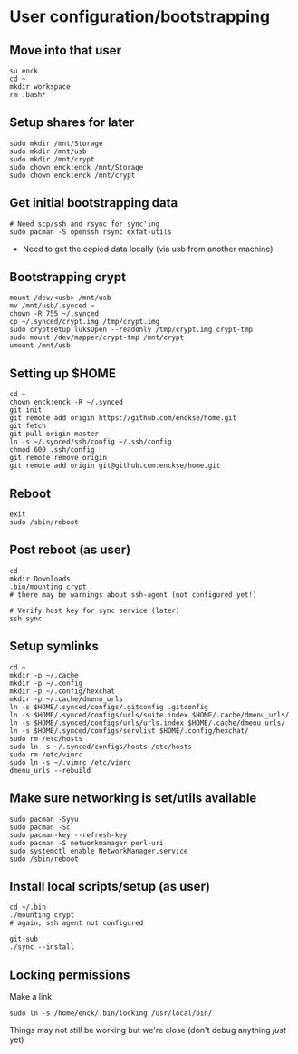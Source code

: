 # User configuration/bootstrapping


## Move into that user
```
su enck
cd ~
mkdir workspace
rm .bash*
```

## Setup shares for later
```
sudo mkdir /mnt/Storage
sudo mkdir /mnt/usb
sudo mkdir /mnt/crypt
sudo chown enck:enck /mnt/Storage
sudo chown enck:enck /mnt/crypt
```

## Get initial bootstrapping data
```
# Need scp/ssh and rsync for sync'ing
sudo pacman -S openssh rsync exfat-utils
```

* Need to get the copied data locally (via usb from another machine)

## Bootstrapping crypt
```
mount /dev/<usb> /mnt/usb
mv /mnt/usb/.synced ~
chown -R 755 ~/.synced
cp ~/.synced/crypt.img /tmp/crypt.img
sudo cryptsetup luksOpen --readonly /tmp/crypt.img crypt-tmp
sudo mount /dev/mapper/crypt-tmp /mnt/crypt
umount /mnt/usb
```

## Setting up $HOME
```
cd ~
chown enck:enck -R ~/.synced
git init
git remote add origin https://github.com/enckse/home.git
git fetch
git pull origin master
ln -s ~/.synced/ssh/config ~/.ssh/config
chmod 600 .ssh/config
git remote remove origin
git remote add origin git@github.com:enckse/home.git
```

## Reboot
```
exit
sudo /sbin/reboot
```

## Post reboot (as user)
```
cd ~
mkdir Downloads
.bin/mounting crypt
# there may be warnings about ssh-agent (not configured yet!)

# Verify host key for sync service (later)
ssh sync
```

## Setup symlinks

```
cd ~
mkdir -p ~/.cache
mkdir -p ~/.config
mkdir -p ~/.config/hexchat
mkdir -p ~/.cache/dmenu_urls
ln -s $HOME/.synced/configs/.gitconfig .gitconfig
ln -s $HOME/.synced/configs/urls/suite.index $HOME/.cache/dmenu_urls/
ln -s $HOME/.synced/configs/urls/urls.index $HOME/.cache/dmenu_urls/
ln -s $HOME/.synced/configs/servlist $HOME/.config/hexchat/
sudo rm /etc/hosts
sudo ln -s ~/.synced/configs/hosts /etc/hosts
sudo rm /etc/vimrc
sudo ln -s ~/.vimrc /etc/vimrc
dmenu_urls --rebuild
```

## Make sure networking is set/utils available
```
sudo pacman -Syyu
sudo pacman -Sc
sudo pacman-key --refresh-key
sudo pacman -S networkmanager perl-uri
sudo systemctl enable NetworkManager.service
sudo /sbin/reboot
```

## Install local scripts/setup (as user)
```
cd ~/.bin
./mounting crypt
# again, ssh agent not configured

git-sub
./sync --install
```

## Locking permissions

Make a link
```
sudo ln -s /home/enck/.bin/locking /usr/local/bin/
```

Things may not still be working but we're close (don't debug anything _just_ yet)
